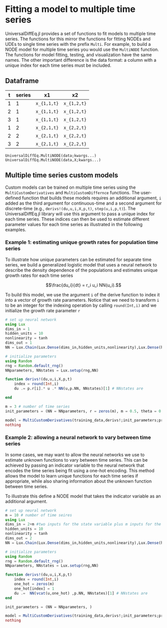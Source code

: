 # Fitting a model to multiple time series

UniversalDiffEq.jl provides a set of functions to fit models to multiple time series. The functions for this mirror the functions for fitting NODEs and UDEs to single time series with the prefix `Multi`. For example, to build a NODE model for multiple time series you would use the `MultiNODE` function. The functions for model fitting, testing, and visualization have the same names. The other important difference is the data format: a column with a unique index for each time series must be included. 

## Dataframe
|t  | series | x1            | x2             |
|---|--------|---------------|----------------|
|1  | 1      | ``x_{1,1,t}`` | ``x_{1,2,t}``  |
|2  | 1      | ``x_{1,1,t}`` | ``x_{1,2,t}``  |
|3  | 1      | ``x_{1,1,t}`` | ``x_{1,2,t}``  |
|1  | 2      | ``x_{2,1,t}`` | ``x_{2,2,t}``  |
|2  | 2      | ``x_{2,1,t}`` | ``x_{2,2,t}``  |
|3  | 2      | ``x_{2,1,t}`` | ``x_{2,2,t}``  |

```@docs; canonical=false
UniversalDiffEq.MultiNODE(data;kwargs...)
UniversalDiffEq.MultiNODE(data,X;kwargs...)
```

## Multiple time series custom models

Custom models can be trained on multiple time series using the `MultiCustomDerivatives` and `MultiCustomDiffernce` functions. The user-defined function that builds these models requires an additional argument, `i` added as the third argument for continuous-time and a second argument for discrete-time (e.g., `derivs!(du,u,i,X,p,t)`, `step(u,i,p,t)`). The UniversalDiffEq.jl library will use this argument to pass a unique index for each time series. These indices can then be used to estimate different parameter values for each time series as illustrated in the following examples. 


### Example 1: estimating unique growth rates for population time series

To illustrate how unique parameters can be estimated for separate time series, we build a generalized logistic model that uses a neural network to describe the density dependence of the populations and estimates unique growth rates for each time series
```math
\frac{du_i}{dt} = r_i u_i NN(u_i).
```

To build this model, we use the argument `i` of the derive function to index it into a vector of growth rate parameters. Notice that we need to transform `i` to be an integer for the indexing operation by calling `round(Int,i)` and we initialize the growth rate parameter `r` 

```julia
# set up neural network
using Lux
dims_in = 1
hidden_units = 10
nonlinearity = tanh
dims_out = 1
NN = Lux.Chain(Lux.Dense(dims_in,hidden_units,nonlinearity),Lux.Dense(hidden_units,dims_out))

# initialize parameters
using Random
rng = Random.default_rng()
NNparameters, NNstates = Lux.setup(rng,NN)

function derivs!(du,u,i,X,p,t)
    index = round(Int,i)
    du .= p.r[i].* u .* NN(u,p.NN, NNstates)[1] # NNstates are

end

m = 3 # number of time series
init_parameters = (NN = NNparameters, r = zeros(m), m = 0.5, theta = 0.5, beta = [0,0])

model = MultiCustomDerivatives(training_data,derivs!;init_parameters;proc_weight=2.0,obs_weight=0.5,reg_weight=10^-4)
nothing

```

### Example 2: allowing a neural network to vary between time series

In some cases, we may want to allow the neural networks we use to estimate unknown functions to vary between time series. This can be achieved by passing an indicator variable to the neural network that encodes the time series being fit using a one-hot encoding. This method allows the model to learn unique functions for each time series if appropriate, while also sharing information about the unknown function between time series. 

To illustrate this define a NODE model that takes the indicator variable as an additional argument. 


```julia
# set up neural network
m = 10 # number of time seires
using Lux
dims_in = 2+m #two inputs for the state variable plus m inputs for the one-hot encoding 
hidden_units = 10
nonlinearity = tanh
dims_out = 2
NN = Lux.Chain(Lux.Dense(dims_in,hidden_units,nonlinearity),Lux.Dense(hidden_units,dims_out))

# initialize parameters
using Random
rng = Random.default_rng()
NNparameters, NNstates = Lux.setup(rng,NN)

function derivs!(du,u,i,X,p,t)
    index = round(Int,i)
    one_hot = zeros(m)
    one_hot[index] = 1
    du .=  NN(vcat(u,one_hot) ,p.NN, NNstates)[1] # NNstates are
end

init_parameters = (NN = NNparameters, )

model = MultiCustomDerivatives(training_data,derivs!;init_parameters;proc_weight=2.0,obs_weight=0.5,reg_weight=10^-4)
nothing
```
